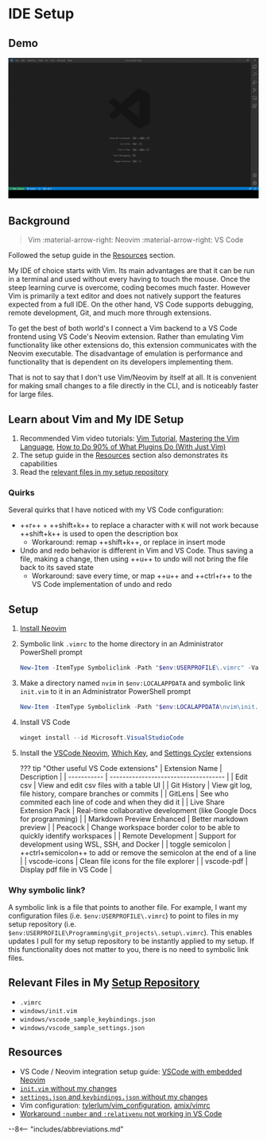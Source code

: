 # IDE Setup

## Demo

![IDE Demo](../assets/ide_demo.gif)

## Background

> Vim :material-arrow-right: Neovim :material-arrow-right: VS Code

Followed the setup guide in the [Resources](#resources) section.

My IDE of choice starts with Vim. Its main advantages are that it can be run in a terminal and used
without every having to touch the mouse. Once the steep learning curve is overcome, coding becomes
much faster. However Vim is primarily a text editor and does not natively support the features
expected from a full IDE. On the other hand, VS Code supports debugging, remote development, Git,
and much more through extensions.

To get the best of both world's I connect a Vim backend to a VS Code frontend using VS Code's Neovim extension.
Rather than emulating Vim functionality like other extensions do, this extension
communicates with the Neovim executable. The disadvantage of emulation is performance and functionality that is dependent on its developers implementing them.

That is not to say that I don't use Vim/Neovim by itself at all. It is convenient for making small changes to a
file directly in the CLI, and is noticeably faster for large files.

## Learn about Vim and My IDE Setup

1. Recommended Vim video tutorials: [Vim Tutorial](https://www.youtube.com/watch?v=IiwGbcd8S7I&t=1s), [Mastering the Vim Language](https://www.youtube.com/watch?v=wlR5gYd6um0),
[How to Do 90% of What Plugins Do (With Just Vim)](https://www.youtube.com/watch?v=XA2WjJbmmoM&t=734s)
2. The setup guide in the [Resources](#resources) section also demonstrates its capabilities
3. Read the [relevant files in my setup repository](#relevant-files-in-my-setup-repository)

### Quirks

Several quirks that I have noticed with my VS Code configuration:

- ++r++ + ++shift+k++ to replace a character with `K` will not work because ++shift+k++ is used to open the description box
    - Workaround: remap ++shift+k++, or replace in insert mode
- Undo and redo behavior is different in Vim and VS Code. Thus saving a file, making a change, then using ++u++ to undo will not bring the file back to its saved state
    - Workaround: save every time, or map ++u++ and ++ctrl+r++ to the VS Code implementation of undo and redo

## Setup

1. [Install Neovim](https://github.com/neovim/neovim/wiki/Installing-Neovim)

2. Symbolic link `.vimrc` to the home directory in an Administrator PowerShell prompt

    ``` powershell
    New-Item -ItemType Symboliclink -Path "$env:USERPROFILE\.vimrc" -Value "$env:USERPROFILE\Programming\git_projects\.setup\.vimrc"
    ```

3. Make a directory named `nvim` in `$env:LOCALAPPDATA` and symbolic link `init.vim` to it in an Administrator PowerShell prompt

    ``` powershell
    New-Item -ItemType Symboliclink -Path "$env:LOCALAPPDATA\nvim\init.vim" -Value "$env:USERPROFILE\Programming\git_projects\.setup\windows\init.vim"
    ```

4. Install VS Code

    ``` powershell
    winget install --id Microsoft.VisualStudioCode
    ```

5. Install the [VSCode Neovim](https://marketplace.visualstudio.com/items?itemName=asvetliakov.vscode-neovim), [Which Key](https://marketplace.visualstudio.com/items?itemName=VSpaceCode.whichkey),
and [Settings Cycler](https://marketplace.visualstudio.com/items?itemName=hoovercj.vscode-settings-cycler) extensions

    ??? tip "Other useful VS Code extensions"
        | Extension Name | Description |
        | ----------- | ------------------------------------ |
        | Edit csv | View and edit csv files with a table UI |
        | Git History | View git log, file history, compare branches or commits |
        | GitLens | See who commited each line of code and when they did it |
        | Live Share Extension Pack | Real-time collaborative development (like Google Docs for programming) |
        | Markdown Preview Enhanced | Better markdown preview |
        | Peacock | Change workspace border color to be able to quickly identify workspaces |
        | Remote Development | Support for development using WSL, SSH, and Docker |
        | toggle semicolon | ++ctrl+semicolon++ to add or remove the semicolon at the end of a line |
        | vscode-icons | Clean file icons for the file explorer |
        | vscode-pdf | Display pdf file in VS Code |

### Why symbolic link?

A symbolic link is a file that points to another file.
For example, I want my configuration files (i.e. `$env:USERPROFILE\.vimrc`)
to point to files in my setup repository (i.e. `$env:USERPROFILE\Programming\git_projects\.setup\.vimrc`).
This enables updates I pull for my setup repository to be instantly applied to my setup.
If this functionality does not matter to you, there is no need to symbolic link files.

## Relevant Files in My [Setup Repository](https://github.com/patrick-5546/setup)

- `.vimrc`
- `windows/init.vim`
- `windows/vscode_sample_keybindings.json`
- `windows/vscode_sample_settings.json`

## Resources

- VS Code / Neovim integration setup guide: [VSCode with embedded Neovim](https://www.youtube.com/watch?v=g4dXZ0RQWdw&list=LL&index=9&t=381s)
- [`init.vim` without my changes](https://github.com/LunarVim/LunarVim/blob/rolling/utils/lv-vscode/init.vim)
- [`settings.json` and `keybindings.json` without my changes](https://github.com/LunarVim/LunarVim/tree/rolling/utils/vscode_config)
- Vim configuration: [tylerlum/vim_configuration](https://github.com/tylerlum/vim_configuration), [amix/vimrc](https://github.com/amix/vimrc)
- [Workaround `:number` and `:relativenu` not working in VS Code](https://github.com/asvetliakov/vscode-neovim/issues/175#issuecomment-929630274)

--8<-- "includes/abbreviations.md"
